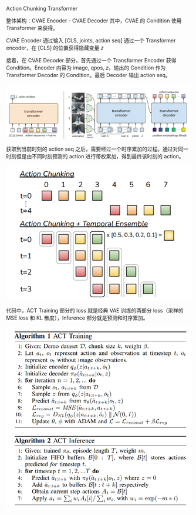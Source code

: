 Action Chunking Transformer

整体架构：CVAE Encoder - CVAE Decoder
其中，CVAE 的 Condition 使用 Transformer 来获得。

CVAE Encoder 通过输入 [CLS, joints, action seq] 通过一个 Transformer encoder，在 [CLS] 的位置获得隐藏变量 $z$

接着，在 CVAE Decoder 部分，首先通过一个 Transformer Encoder 获得 Condition。Encoder 内容为 image, qpos, $z$。输出的 Condition 作为 Transformer Decoder 的 Condition。最后 Decoder 输出 action seq。

![alt text](image-16.png)

获取到当前时刻的 action seq 之后，需要经过一个时序累加的过程。通过对同一时刻但是由不同时刻预测的 action 进行带权累加，得到最终该时刻的 action。

![alt text](image-15.png)

代码中，ACT Training 部分的 loss 就是经典 VAE 训练的两部分 loss（采样的 MSE loss 和 KL 散度），Inference 部分就是预测和时序累加。

![alt text](image-17.png)